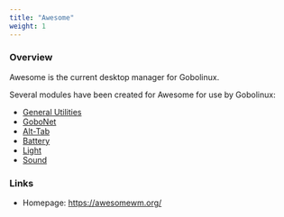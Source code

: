 ```yaml
---
title: "Awesome"
weight: 1
---
```


### Overview
Awesome is the current desktop manager for Gobolinux. 

Several modules have been created for Awesome for use by Gobolinux:
* [General Utilities](https://github.com/gobolinux/gobo-awesome)
* [GoboNet](https://github.com/gobolinux/gobo-awesome-gobonet)
* [Alt-Tab](https://github.com/gobolinux/gobo-awesome-alttab)
* [Battery](https://github.com/gobolinux/gobo-awesome-battery)
* [Light](https://github.com/gobolinux/gobo-awesome-light)
* [Sound](https://github.com/gobolinux/gobo-awesome-sound)

### Links
* Homepage: https://awesomewm.org/
